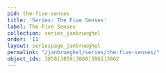 ```yaml
---
pid: the-five-senses
title: 'Series: The Five Senses'
label: The Five Senses
collection: series_janbrueghel
order: '11'
layout: seriespage_janbrueghel
permalink: "/janbrueghel/series/the-five-senses/"
object_ids: 3858|3859|3860|3861|3862
---
```

